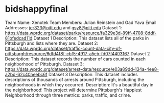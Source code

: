 # bidshappyfinal

Team Name: Xenotek
Team Members: Julian Reinstein and Gad Yava
Email Addresses: jer323@pitt.edu and gsy8@pitt.edu
Dataset 1: https://data.wprdc.org/dataset/parks/resource/fa329e3d-89ff-4708-8ddf-81bfedcad11d
Dataset 1 Description: This dataset lists all of the parks in Pittsburgh and lists where they are.
Dataset 2: https://data.wprdc.org/dataset/traffic-count-data-city-of-pittsburgh/resource/6dfd4f8f-cbf5-4917-a5eb-fd07f4403167
Dataset 2 Description: This dataset records the number of cars counted in each neighborhood of Pittsburgh.
Dataset 3: https://data.wprdc.org/dataset/arrest-data/resource/e03a89dd-134a-4ee8-a2bd-62c40aeebc6f
Dataset 3 Description: This dataset includes descriptions of thousands of arrests around Pittsburgh, including the neighborhoods in which they occurred.
Description: It's a beautiful day in the neighborhood! This project will determine Pittsburgh's Happiest Neighborhood through three metrics: parks, traffic, and crime.